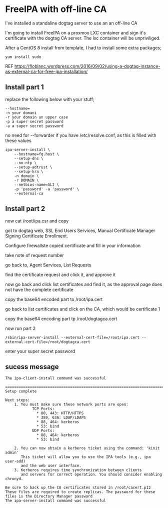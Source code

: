 
# FreeIPA with off-line CA

I've installed a standaline dogtag server to use an an off-line CA

I'm going to install FreeIPA on a proxmox LXC container and sign it's certificate with the dogtag CA
server. The lxc container will be unpriviliged.

After a CentOS 8 install from template, I had to install some extra packages;

    yum install sudo

REF https://floblanc.wordpress.com/2016/09/02/using-a-dogtag-instance-as-external-ca-for-free-ipa-installation/

## Install part 1

replace the following below with your stuff;

    --hostname=
    -n your domani
    -r your domain un upper case
    -p a super secret password
    -a a super secret password

no need for --forwarder if you have /etc/resolve.conf, as this is filled with these values

    ipa-server-install \
        --hostname=fq.host \
        --setup-dns \
        --no-ntp \
        --setup-adtrust \
        --setup-kra \
        -n domain \
        -r DOMAIN \
        --netbios-name=GLI \
        -p 'password' -a 'password' \
        --external-ca

## Install part 2

now cat /root/ipa.csr and copy

got to dogtag web, SSL End Users Services, Manual Certificate Manager Signing Certificate Enrollment.

Configure firewallste copied certificate and fill in your information

take note of request number

go back to, Agent Services, List Requests

find the certificate request and click it, and approve it

now go back and click list certificates and find it, as the approval page does not have the complete certificate

copy the base64 encoded part to /root/ipa.cert

go back to list certificates and click on the CA, which would be certificate 1

copy the base64 encoding part tp /root/dogtagca.cert

now run part 2

    /sbin/ipa-server-install --external-cert-file=/root/ipa.cert --external-cert-file=/root/dogtagca.cert

enter your super secret password

## sucess message

	The ipa-client-install command was successful

	==============================================================================
	Setup complete

	Next steps:
        1. You must make sure these network ports are open:
                TCP Ports:
                  * 80, 443: HTTP/HTTPS
                  * 389, 636: LDAP/LDAPS
                  * 88, 464: kerberos
                  * 53: bind
                UDP Ports:
                  * 88, 464: kerberos
                  * 53: bind

        2. You can now obtain a kerberos ticket using the command: 'kinit admin'
           This ticket will allow you to use the IPA tools (e.g., ipa user-add)
           and the web user interface.
        3. Kerberos requires time synchronization between clients
           and servers for correct operation. You should consider enabling chronyd.

	Be sure to back up the CA certificates stored in /root/cacert.p12
	These files are required to create replicas. The password for these
	files is the Directory Manager password
	The ipa-server-install command was successful

